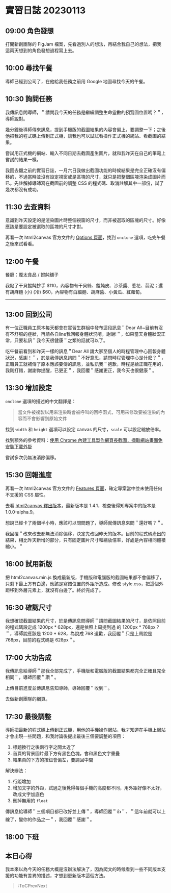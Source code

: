 # 實習日誌 20230113

## 09:00 角色發想

打開新創團隊的 FigJam 檔案，先看過別人的想法，再結合我自己的想法，把我這兩天想到的角色發想過程寫上去。

## 10:00 尋找午餐

導師已經到公司了，在他給我任務之前用 Google 地圖尋找今天的午餐。

## 10:30 詢問任務

我傳訊息問導師，＂請問我今天的任務是繼續調整生命靈數的預覽圖位置嗎？＂，導師說對。

幾分鐘後導師傳來訊息，提到手機版的截圖結果的內容會偏上，要調整一下；之後他把我的程式碼上傳到正式機，讓我也可以試試看操作正式機的網站、看截圖的結果。

嘗試用正式機的網站、輸入不同日期去截圖產生圖片，就和我昨天在自己的筆電上嘗試的結果一樣。

我回去翻之前的實習日誌，一月六日我做出截圖功能的時候結果是完全正確沒有偏移的，不過當時並沒有設定視窗或是區塊的尺寸，就只是把整個區塊渲染成圖片而已。先註解掉導師寫在截圖前的調整 CSS 的程式碼、取消註解其中一部份，試了幾次都沒有成功。

## 11:30 去查資料

意識到昨天設定的是渲染圖片時整個視窗的尺寸，而非被選取的區塊的尺寸。好像應該是要設定被選取的區塊的尺寸才對。

再看一次 html2canvas 官方文件的 [Options 頁面](https://html2canvas.hertzen.com/configuration)，找到 `onclone` 選項，吃完午餐之後來試看看。

## 12:00 午餐

餐廳：龎太食品 / 餛飩舖子

我點了干貝餛飩抄手 $110，內容物有干貝絲、餛飩皮、沙茶醬、蔥花、蒜泥；還有胡麻麵 (小) (冷) $60，內容物有白細麵、胡麻醬、小黃瓜、紅蘿蔔。

---

## 13:00 回到公司

有一位正職員工原本每天都會在實習生群組中發布這段訊息＂Dear All~目前有沒有不舒服的症狀，再請各自line我回報身體狀況唷，謝謝!＂，如果當天身體狀況正常，只要私訊＂我今天很健康＂之類的話就可以了。

吃午餐前看到和昨天一樣的訊息＂Dear All 請大家至個人的時程管理中心回報身體狀況，感謝！＂，於是我傳訊息詢問＂不好意思，請問時程管理中心是什麼？＂，正職員工就補傳了原本應該要傳的訊息，並私訊我＂抱歉，時程是給正職在用的，我剛打錯，謝謝你提醒，已更正＂，我回覆＂感謝更正，我今天也很健康＂。

## 13:30 增加設定

`onclone` 選項的描述的中文翻譯是：

> 當文件被複製以用來渲染時會被呼叫的回呼函式，可用來修改要被渲染的內容而不會影響到原始文件

找到 `width` 和 `height` 選項可以設定 canvas 的尺寸，`scale` 可以設定縮放倍率。

找到額外的參考資料：[使用 Chrome 內建工具製作網頁長截圖，擷取網站畫面免安裝下載外掛](https://free.com.tw/chrome-capture-full-size-screenshot/)

嘗試多次仍無法消除偏移。

## 15:30 回報進度

再看一次 html2canvas 官方文件的 [Features 頁面](https://html2canvas.hertzen.com/features)，確定專案當中並未使用任何不支援的 CSS 屬性。

去看 [html2canvas 釋出版本](https://github.com/niklasvh/html2canvas/releases)，最新版本是 1.4.1，檢查後得知專案中的版本是 1.0.0-alpha.9。

想說已經卡了兩個半小時，應該可以問問題了，導師就傳訊息來問＂還好嗎？＂。

我回覆＂改來改去都無法消除偏移，決定先改回昨天的版本。目前的程式碼產出的結果，相比昨天新增的部分，只有固定圖片尺寸和縮放倍率，好處是內容相同體積縮小。＂

## 16:00 試用新版

把 html2canvas.min.js 換成最新版，手機版和電腦版的截圖結果都不會偏移了，只剩下最上方有白邊，應該是寫錯位置的外距所造成。修改 style.css，把這個外距移到外層元素上，就沒有白邊了。終於完成了。

## 16:30 確認尺寸

我想確認截圖結果的尺寸，於是傳訊息問導師＂請問截圖結果的尺寸，是依照目前的程式碼設定成 1200px * 628px，還是依照上周提到過 的 1200px * 768px？＂，導師說應該是 1200 * 628，為說成 768 道歉，我回覆＂只是上周說是 768px，目前的程式碼是 628px＂。

## 17:00 大功告成

我傳訊息給導師＂那我全部完成了，手機版和電腦版的截圖結果都完全正確且完全相同＂，導師回覆＂讚＂。

上傳目前進度並傳訊息告知導師，導師回覆＂收到＂。

去做新創團隊的網頁。

## 17:30 最後調整

導師把最新的程式碼上傳到正式機，用他的手機操作網站，我才知道在手機上網站才會出現一些問題，和我討論後提出最後三個要調整的項目：

1. 標題換行之後兩行字之間太近了
2. 首頁的背景圖片最下方有黑色色塊，會和黑色文字重疊
3. 結果頁的下方的按鈕會偏左，要調回中間

解決辦法：

1. 行距增加
2. 增加文字的外距，試過之後覺得每個手機的高度都不同，用外距好像不太好，改成文字加底色
3. 刪掉無用的 `float`

傳訊息給導師＂三個項目都已改好並上傳＂，導師回覆＂👍＂、＂這年前就可以上線了，變你的作品之一＂，我回覆＂感謝＂。

## 18:00 下班

## 本日心得

我本來以為今天的任務大概是沒辦法解決了，因為爬文的時候看到一些不同版本支援的功能有差異的描述，才想到更新版本這個方法。

> :ToCPrevNext